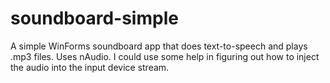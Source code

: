 # soundboard-simple

A simple WinForms soundboard app that does text-to-speech and plays .mp3 files.  Uses nAudio.
I could use some help in figuring out how to inject the audio into the input device stream.
